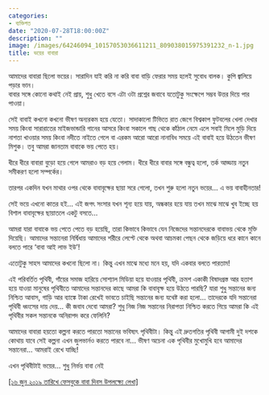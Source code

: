 ```yaml
---
categories:
- ব্যক্তিগত
date: "2020-07-28T18:00:00Z"
description: ""
image: /images/64246094_10157053036611211_809038015975391232_n-1.jpg
title: ভয়ের বাবারা
---
```

আমাদের বাবারা ছিলো ভয়ের। সারাদিন যাই করি না করি বাবা বাড়ি ফেরার সময় হলেই সুবোধ বালক। কুপি জ্বালিয়ে পড়ার ভান।  
বাবার সঙ্গে কোনো কথাই নেই প্রায়, শুধু খেতে বসে এটা ওটা প্রশ্নের জবাবে যতোটুকু সংক্ষেপে সম্ভব উত্তর দিয়ে পার পাওয়া।

সেই বাবাই কখনো কখনো ভীষণ অন্যরকম হয়ে যেতো। সাদাকালো টিভিতে রাত জেগে বিশ্বকাপ ফুটবলের খেলা দেখার সময় কিংবা সারারাতের মাইজভান্ডারি গানের আসরে কিংবা সকালে গাছ থেকে কাঁঠাল নেমে এলে সবাই মিলে মুড়ি দিয়ে নাশতা খাওয়ার সময় কিংবা নদীতে নাইতে গেলে বা এরকম আরো আরো নানাবিধ সময়ে এই বাবাই হয়ে উঠতেন ভীষণ মিশুক। তবু আমরা জানতাম বাবাকে ভয় পেতে হয়।

ধীরে ধীরে বাবারা বুড়ো হয়ে গেলে আমরাও বড় হয়ে গেলাম। ধীরে ধীরে বাবার সঙ্গে বন্ধুত্ব হলো, তর্ক আড্ডায় নতুন সমীকরণ হলো সম্পর্কের।

তারপর একদিন যখন মাথার ওপর থেকে বাবাবৃক্ষের ছায়া সরে গেলো, তখন শুরু হলো নতুন ভয়ের... এ ভয় বাবাহীনতার!

সেই ভয়ে এখনো কাতর হই... এই জগৎ সংসার যখন শূন্য হয়ে যায়, অন্ধকার হয়ে যায় তখন মাঝে মাঝে খুব ইচ্ছে হয় বিশাল বাবাবৃক্ষের ছায়াতলে একটু বসতে...

আমরা যারা বাবাকে ভয় পেতে পেতে বড় হয়েছি, তারা কিভাবে কিভাবে যেন নিজেদের সন্তানদেরকে বাবাভয় থেকে মুক্তি দিয়েছি। আমাদের সন্তানেরা নির্দ্বিধায় আমাদের শরীরে লেপ্টে থেকে অথবা আচমকা পেছন থেকে জড়িয়ে ধরে কানে কানে বলতে পারে ‘বাবা আই লাভ ইউ’!

এতোটুকু সাহস আমাদের কখনো ছিলো না। কিন্তু এখন মাঝে মধ্যে মনে হয়, যদি একবার বলতে পারতাম!

এই পরিবর্তিত পৃথিবী, গাঁয়ের সমাজ হারিয়ে সোশ্যাল মিডিয়া হয়ে যাওয়ার পৃথিবী, ক্রমশ একাকী বিষাদগ্রস্ত আর হতাশ হয়ে যাওয়া মানুষের পৃথিবীতে আমাদের সন্তানদের কাছে আমরা কি বাবাবৃক্ষ হয়ে উঠতে পারছি? যারা শুধু সন্তানের জন্য নিশ্চিত আবাস, গাড়ি আর ব্যাঙ্কে টাকা রেখেই ভাবতে চাইছি সন্তানের জন্য যথেষ্ট করা হলো... তাদেরকে যদি সন্তানেরা পৃথিবী ধ্বংসের দায় দেয়... কী জবাব দেবো আমরা? শুধু নিজ নিজ সন্তানের নিরাপত্তা নিশ্চিত করতে গিয়ে আমরা কি এই পৃথিবীর সকল সন্তানকে অনিরাপদ করে ফেলিনি?

আমাদের বাবারা হয়তো কল্পনা করতে পারতো সন্তানের ভবিষ্যৎ পৃথিবীটা। কিন্তু এই দ্রুতগতির পৃথিবী আগামী দুই দশকে কোথায় যাবে সেই কল্পনা এখন জুলভার্নও করতে পারবে না... ভীষণ অচেনা এক পৃথিবীর মুখোমুখি হবে আমাদের সন্তানেরা... আমরাই রেখে যাচ্ছি!

এখন পৃথিবীটাই ভয়ের... শুধু নির্ভয় বাবা নেই

[\[১৬ জুন ২০১৯ তারিখে ফেসবুকে বাবা দিবস উপলক্ষ্যে লেখা\]](https://www.facebook.com/nazrulbd/posts/10157053036751211)